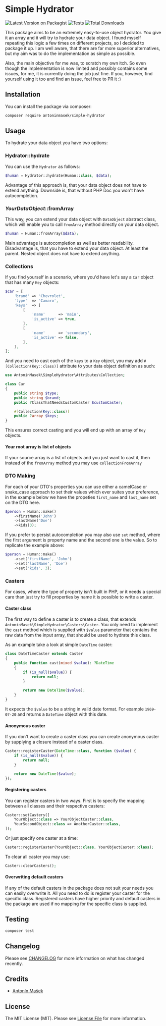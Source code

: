 # Simple Hydrator

[![Latest Version on Packagist](https://img.shields.io/packagist/v/antoninmasek/simple-hydrator.svg?style=flat-square)](https://packagist.org/packages/antoninmasek/simple-hydrator)
[![Tests](https://github.com/antoninmasek/simple-hydrator/actions/workflows/run-tests.yml/badge.svg?branch=main)](https://github.com/antoninmasek/simple-hydrator/actions/workflows/run-tests.yml)
[![Total Downloads](https://img.shields.io/packagist/dt/antoninmasek/simple-hydrator.svg?style=flat-square)](https://packagist.org/packages/antoninmasek/simple-hydrator)

This package aims to be an extremely easy-to-use object hydrator. You give it an array and it will try to hydrate your
data object. I found myself repeating this logic a few times on different projects, so I decided to package it up. I am
well aware, that there are far more superior alternatives, but my aim was to do the implementation as simple as
possible.

Also, the main objective for me was, to scratch my own itch. So even though the implementation is now limited and
possibly contains some issues, for me, it is currently doing the job just fine. If you, however, find yourself using it
too and find an issue, feel free to PR it :)

## Installation

You can install the package via composer:

```bash
composer require antoninmasek/simple-hydrator
```

## Usage

To hydrate your data object you have two options:

### Hydrator::hydrate

You can use the `Hydrator` as follows:

```php
$human = Hydrator::hydrate(Human::class, $data);
```

Advantage of this approach is, that your data object does not have to extend anything. Downside is, that without PHP Doc
you won't have autocompletion.

### _YourDataObject_::fromArray

This way, you can extend your data object with `DataObject` abstract class, which will enable you to call `fromArray`
method directly on your data object.

```php
$human = Human::fromArray($data);
```

Main advantage is autocompletion as well as better readability. Disadvantage is, that you have to extend your data
object. At least the parent. Nested object does not have to extend anything.

### Collections
If you find yourself in a scenario, where you'd have let's say a `Car` object that has many `Key` objects:
```php
$car = [
    'brand' => 'Chevrolet',
    'type'  => 'Camaro',
    'keys'  => [
        [
            'name'      => 'main',
            'is_active' => true,
        ],
        [
            'name'      => 'secondary',
            'is_active' => false,
        ],
    ],
];
```
And you need to cast each of the `keys` to a `Key` object, you may add `#[Collection(Key::class)]` attribute to your data object definition as such:
```php
use AntoninMasek\SimpleHydrator\Attributes\Collection;

class Car
{
    public string $type;
    public string $brand;
    public ?ClassThatNeedsCustomCaster $customCaster;

    #[Collection(Key::class)]
    public ?array $keys;
}
```
This ensures correct casting and you will end up with an array of `Key` objects.

#### Your root array is list of objects
If your source array is a list of objects and you just want to cast it, then instead of the `fromArray` method you may use `collectionFromArray`

### DTO Making

For each of your DTO's properties you can use either a camelCase or snake_case approach to set their values which ever
suites your preference, in the example below we have the propeties `first_name` and `last_name` set on the DTO here.

```php
$person = Human::make()
    ->firstName('John')
    ->lastName('Doe')
    ->kids(3);
```

If you prefer to persist autocompletion you may also use `set` method, where the first argument is property name and the second one is the value. So to replicate the example above:
```php
$person = Human::make()
    ->set('firstName', 'John')
    ->set('lastName', 'Doe')
    ->set('kids', 3);
```

### Casters

For cases, where the type of property isn't built in PHP, or it needs a special care than just try to fill properties
by name it is possible to write a caster. 

#### Caster class

The first way to define a caster is to create a class, that extends `AntoninMasek\SimpleHydrator\Casters\Caster`. You only need to implement the `cast` method which is supplied
with `$value` parameter that contains the raw data from the input array, that should be used to hydrate this class.

As an example take a look at simple `DateTime` caster:

```php
class DateTimeCaster extends Caster
{
    public function cast(mixed $value): ?DateTime
    {
        if (is_null($value)) {
            return null;
        }

        return new DateTime($value);
    }
}
```

It expects the `$value` to be a string in valid date format. For example `1969-07-20` and returns a `DateTime` object with this date.

#### Anonymous caster
If you don't want to create a caster class you can create anonymous caster by supplying a closure instead of a caster class.

```php
Caster::registerCaster(DateTime::class, function ($value) {
    if (is_null($value)) {
        return null;
    }

    return new DateTime($value);
});
```

#### Registering casters
You can register casters in two ways. First is to specify the mapping between all classes and their respective casters:
```php
Caster::setCasters([
    YourObject::class => YourObjectCaster::class,
    YourSecondObject::class => AnotherCaster::class,
]);
```

Or just specify one caster at a time:
```php
Caster::registerCaster(YourObject::class, YourObjectCaster::class);
```

To clear all caster you may use:
```php
Caster::clearCasters();
```

#### Overwriting default casters
If any of the default casters in the package does not suit your needs you can easily overwrite it. All you need to do is register your caster for the specific class.
Registered casters have higher priority and default casters in the package are used if no mapping for the specific class is supplied.

## Testing

```bash
composer test
```

## Changelog

Please see [CHANGELOG](CHANGELOG.md) for more information on what has changed recently.

## Credits

- [Antonín Mašek](https://github.com/antoninmasek)

## License

The MIT License (MIT). Please see [License File](LICENSE.md) for more information.
